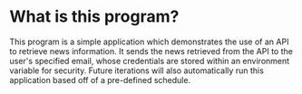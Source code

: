 # What is this program? 

This program is a simple application which demonstrates the use of an API to retrieve news information. It sends the news retrieved from the API to the user's specified email, whose credentials are stored within an environment variable for security. Future iterations will also automatically run this application based off of a pre-defined schedule. 